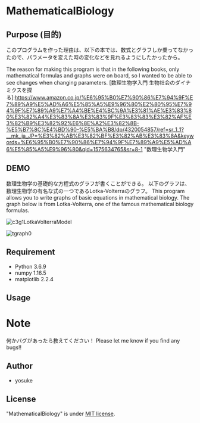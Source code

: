 # MathematicalBiology


## Purpose (目的)
 
このプログラムを作った理由は、以下の本では、数式とグラフしか乗ってなかったので、パラメータを変えた時の変化などを見れるようにしたかったから。


The reason for making this program is that in the following books, only mathematical formulas and graphs were on board, so I wanted to be able to see changes when changing parameters.
[数理生物学入門 生物社会のダイナミクスを探る]:https://www.amazon.co.jp/%E6%95%B0%E7%90%86%E7%94%9F%E7%89%A9%E5%AD%A6%E5%85%A5%E9%96%80%E2%80%95%E7%94%9F%E7%89%A9%E7%A4%BE%E4%BC%9A%E3%81%AE%E3%83%80%E3%82%A4%E3%83%8A%E3%83%9F%E3%83%83%E3%82%AF%E3%82%B9%E3%82%92%E6%8E%A2%E3%82%8B-%E5%B7%8C%E4%BD%90-%E5%BA%B8/dp/4320054857/ref=sr_1_1?__mk_ja_JP=%E3%82%AB%E3%82%BF%E3%82%AB%E3%83%8A&keywords=%E6%95%B0%E7%90%86%E7%94%9F%E7%89%A9%E5%AD%A6%E5%85%A5%E9%96%80&qid=1575634765&sr=8-1 "数理生物学入門"
 
## DEMO
 
数理生物学の基礎的な方程式のグラフが書くことができる。
以下のグラフは、数理生物学の有名な式の一つであるLotka-Volterraのグラフ。
This program allows you to write graphs of basic equations in mathematical biology.
The graph below is from Lotka-Volterra, one of the famous mathematical biology formulas.
 
![c3g1LotkaVolterraModel](https://user-images.githubusercontent.com/49602425/70322542-b37c6f80-186d-11ea-8b53-1e53f148b703.jpg)

![tgraph0](https://user-images.githubusercontent.com/49602425/70322583-d1e26b00-186d-11ea-993c-1314455c308d.jpg) 

 
## Requirement
 
* Python 3.6.9 
* numpy  1.16.5
* matplotlib 2.2.4

 
## Usage

 
# Note

何かバグがあったら教えてください！
Please let me know if you find any bugs!!
 
## Author
 
* yosuke

## License

"MathematicalBiology" is under [MIT license](https://en.wikipedia.org/wiki/MIT_License).
  
